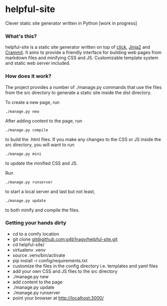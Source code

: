 helpful-site
============

Clever static site generator written in Python [work in progress]

### What's this? ###

helpful-site is a static site generator written on top of
[click](http://click.pocoo.org/), [Jinja2](http://jinja.pocoo.org/) and
[Crammit](https://github.com/rspivak/crammit). It aims to provide a friendly
interface for building web pages from markdown files and minifying CSS and JS.
Customizable template system and static web server included.

### How does it work? ###

The project provides a number of ./manage.py commands that use the files from
the src directory to generate a static site inside the dist directory.

To create a new page, run

    ./manage.py new

After adding content to the page, run

    ./manage.py compile

to build the .html files. If you make any changes to the CSS or JS inside the
src directory, you will want to run

    ./manage.py mini

to update the minified CSS and JS.

Run

    ./manage.py runserver

to start a local server and last but not least,

    ./manage.py update


to both minify and compile the files.

### Getting your hands dirty ###

* cd to a comfy location
* git clone [git@github.com:g4b1nagy/helpful-site.git](git@github.com:g4b1nagy/helpful-site.git)
* cd helpful-site/
* virtualenv .venv
* source .venv/bin/activate
* pip install -r config/requirements.txt
* customize the files in the config directory i.e. templates and yaml files
* add your own CSS and JS files to the src directory
* ./manage.py new
* add content to the page
* ./manage.py update
* ./manage.py runserver
* point your browser at [http://localhost:3000/](http://localhost:3000/)